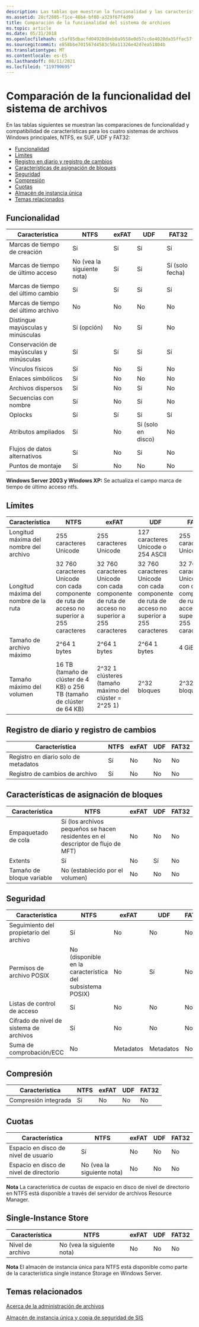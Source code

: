 ```yaml
---
description: Las tablas que muestran la funcionalidad y las características admiten comparaciones para los cuatro sistemas de archivos Windows principales, NTFS, exUF, UDF y FAT32.
ms.assetid: 28cf2805-f1ce-46b4-bf08-a329f67f4d99
title: Comparación de la funcionalidad del sistema de archivos
ms.topic: article
ms.date: 05/31/2018
ms.openlocfilehash: c5af85dbacfd04920d8eb0a9558e0d57cc6e4020da35ffac57f7bdc703e6ef15
ms.sourcegitcommit: e858bbe701567d4583c50a11326e42d7ea51804b
ms.translationtype: MT
ms.contentlocale: es-ES
ms.lasthandoff: 08/11/2021
ms.locfileid: "119790695"
---
```

# <a name="file-system-functionality-comparison"></a>Comparación de la funcionalidad del sistema de archivos

En las tablas siguientes se muestran las comparaciones de funcionalidad y compatibilidad de características para los cuatro sistemas de archivos Windows principales, NTFS, ex SUF, UDF y FAT32:

-   [Funcionalidad](#file-system-functionality-comparison)
-   [Límites](#limits)
-   [Registro en diario y registro de cambios](#journaling-and-change-log)
-   [Características de asignación de bloques](#block-allocation-features)
-   [Seguridad](#security)
-   [Compresión](#compression)
-   [Cuotas](#quotas)
-   [Almacén de instancia única](#single-instance-store)
-   [Temas relacionados](#related-topics)

## <a name="functionality"></a>Funcionalidad



| Característica                             | NTFS                           | exFAT          | UDF                           | FAT32                      |
|-------------------------------------|--------------------------------|----------------|-------------------------------|----------------------------|
| Marcas de tiempo de creación<br/>     | Sí<br/>                 | Sí<br/> | Sí<br/>                | Sí<br/>             |
| Marcas de tiempo de último acceso<br/>  | No (vea la siguiente nota)<br/> | Sí<br/> | Sí<br/>                | Sí (solo fecha)<br/> |
| Marcas de tiempo del último cambio<br/>  | Sí<br/>                 | Sí<br/> | Sí<br/>                | Sí<br/>             |
| Marcas de tiempo del último archivo<br/> | No<br/>                  | No<br/>  | No<br/>                 | No<br/>              |
| Distingue mayúsculas y minúsculas<br/>           | Sí (opción)<br/>        | No<br/>  | Sí<br/>                | No<br/>              |
| Conservación de mayúsculas y minúsculas<br/>          | Sí<br/>                 | Sí<br/> | Sí<br/>                | Sí<br/>             |
| Vínculos físicos<br/>               | Sí<br/>                 | No<br/>  | Sí<br/>                | No<br/>              |
| Enlaces simbólicos<br/>               | Sí<br/>                 | No<br/>  | No<br/>                 | No<br/>              |
| Archivos dispersos<br/>             | Sí<br/>                 | No<br/>  | Sí<br/>                | No<br/>              |
| Secuencias con nombre<br/>            | Sí<br/>                 | No<br/>  | Sí<br/>                | No<br/>              |
| Oplocks<br/>                  | Sí<br/>                 | Sí<br/> | Sí<br/>                | Sí<br/>             |
| Atributos ampliados<br/>      | Sí<br/>                 | No<br/>  | Sí (solo en disco)<br/> | No<br/>              |
| Flujos de datos alternativos<br/>   | Sí<br/>                 | No<br/>  | Sí<br/>                | No<br/>              |
| Puntos de montaje<br/>             | Sí<br/>                 | No<br/>  | No<br/>                 | No<br/>              |



 

**Windows Server 2003 y Windows XP:** Se actualiza el campo marca de tiempo de último acceso ntfs.

## <a name="limits"></a>Límites



| Característica                             | NTFS                                                                                      | exFAT                                                                                     | UDF                                                                                       | FAT32                                                                                     |
|-------------------------------------|-------------------------------------------------------------------------------------------|-------------------------------------------------------------------------------------------|-------------------------------------------------------------------------------------------|-------------------------------------------------------------------------------------------|
| Longitud máxima del nombre del archivo<br/> | 255 caracteres Unicode<br/>                                                         | 255 caracteres Unicode<br/>                                                         | 127 caracteres Unicode o 254 ASCII<br/>                                            | 255 caracteres Unicode<br/>                                                         |
| Longitud máxima del nombre de la ruta<br/> | 32 760 caracteres Unicode con cada componente de ruta de acceso no superior a 255 caracteres<br/> | 32 760 caracteres Unicode con cada componente de ruta de acceso no superior a 255 caracteres<br/> | 32 760 caracteres Unicode con cada componente de ruta de acceso no superior a 255 caracteres<br/> | 32 760 caracteres Unicode con cada componente de ruta de acceso no superior a 255 caracteres<br/> |
| Tamaño de archivo máximo<br/>        | 2^64 1 bytes<br/>                                                                   | 2^64 1 bytes<br/>                                                                   | 2^64 1 bytes<br/>                                                                   | 4 GiB<br/>                                                                          |
| Tamaño máximo del volumen<br/>      | 16 TB (tamaño de clúster de 4 KB) o 256 TB (tamaño de clúster de 64 KB)<br/>                        | 2^32 1 clústeres (tamaño máximo del clúster = 2^25 1)<br/>                               | 2^32 bloques<br/>                                                                    | 2^32 bloques<br/>                                                                    |



 

## <a name="journaling-and-change-log"></a>Registro de diario y registro de cambios



| Característica                             | NTFS           | exFAT         | UDF           | FAT32         |
|-------------------------------------|----------------|---------------|---------------|---------------|
| Registro en diario solo de metadatos<br/> | Sí<br/> | No<br/> | No<br/> | No<br/> |
| Registro de cambios de archivo<br/>          | Sí<br/> | No<br/> | No<br/> | No<br/> |



 

## <a name="block-allocation-features"></a>Características de asignación de bloques



| Característica                        | NTFS                                                                        | exFAT         | UDF            | FAT32         |
|--------------------------------|-----------------------------------------------------------------------------|---------------|----------------|---------------|
| Empaquetado de cola<br/>        | Sí (los archivos pequeños se hacen residentes en el descriptor de flujo de MFT)<br/> | No<br/> | No<br/>  | No<br/> |
| Extents<br/>             | Sí<br/>                                                              | No<br/> | Sí<br/> | No<br/> |
| Tamaño de bloque variable<br/> | No (establecido por el volumen)<br/>                                           | No<br/> | No<br/>  | No<br/> |



 

## <a name="security"></a>Seguridad



| Característica                                  | NTFS                                                 | exFAT               | UDF                 | FAT32         |
|------------------------------------------|------------------------------------------------------|---------------------|---------------------|---------------|
| Seguimiento del propietario del archivo<br/>              | Sí<br/>                                       | No<br/>       | No<br/>       | No<br/> |
| Permisos de archivo POSIX<br/>        | No (disponible en la característica del subsistema POSIX)<br/> | No<br/>       | Sí<br/>      | No<br/> |
| Listas de control de acceso<br/>          | Sí<br/>                                       | No<br/>       | No<br/>       | No<br/> |
| Cifrado de nivel de sistema de archivos<br/> | Sí<br/>                                       | No<br/>       | No<br/>       | No<br/> |
| Suma de comprobación/ECC<br/>                  | No<br/>                                        | Metadatos<br/> | Metadatos<br/> | No<br/> |



 

## <a name="compression"></a>Compresión



| Característica                         | NTFS           | exFAT         | UDF           | FAT32         |
|---------------------------------|----------------|---------------|---------------|---------------|
| Compresión integrada<br/> | Sí<br/> | No<br/> | No<br/> | No<br/> |



 

## <a name="quotas"></a>Cuotas



| Característica                               | NTFS                           | exFAT         | UDF           | FAT32         |
|---------------------------------------|--------------------------------|---------------|---------------|---------------|
| Espacio en disco de nivel de usuario<br/>      | Sí<br/>                 | No<br/> | No<br/> | No<br/> |
| Espacio en disco de nivel de directorio<br/> | No (vea la siguiente nota)<br/> | No<br/> | No<br/> | No<br/> |



 

**Nota**  La característica de cuotas de espacio en disco de nivel de directorio en NTFS está disponible a través del servidor de archivos Resource Manager.

## <a name="single-instance-store"></a>Single-Instance Store



| Característica               | NTFS                           | exFAT         | UDF           | FAT32         |
|-----------------------|--------------------------------|---------------|---------------|---------------|
| Nivel de archivo<br/> | No (vea la siguiente nota)<br/> | No<br/> | No<br/> | No<br/> |



 

**Nota**  El almacén de instancia única para NTFS está disponible como parte de la característica single instance Storage en Windows Server.

## <a name="related-topics"></a>Temas relacionados

<dl> <dt>

[Acerca de la administración de archivos](about-file-management.md)
</dt> <dt>

[Almacén de instancia única y copia de seguridad de SIS](/windows/desktop/Backup/single-instance-store-and-sis-backup)
</dt> </dl>

 

